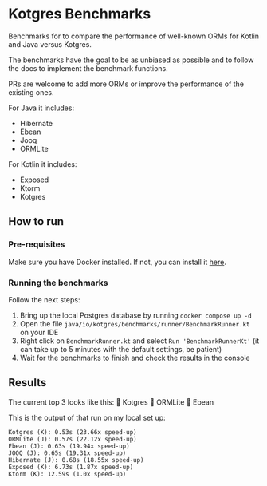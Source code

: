 # Kotgres Benchmarks

Benchmarks for to compare the performance of well-known ORMs for Kotlin and Java versus Kotgres.

The benchmarks have the goal to be as unbiased as possible and to follow the docs to implement the benchmark functions.

PRs are welcome to add more ORMs or improve the performance of the existing ones.

For Java it includes:
- Hibernate
- Ebean
- Jooq
- ORMLite

For Kotlin it includes:
- Exposed
- Ktorm
- Kotgres

## How to run

### Pre-requisites

Make sure you have Docker installed. If not, you can install it [here](https://docs.docker.com/desktop/).

### Running the benchmarks

Follow the next steps:
1. Bring up the local Postgres database by running `docker compose up -d`
2. Open the file `java/io/kotgres/benchmarks/runner/BenchmarkRunner.kt` on your IDE
3. Right click on `BenchmarkRunner.kt` and select `Run 'BenchmarkRunnerKt'` (it can take up to 5 minutes with the default settings, be patient)
4. Wait for the benchmarks to finish and check the results in the console

## Results

The current top 3 looks like this:
🥇 Kotgres
🥈 ORMLite
🥉 Ebean

This is the output of that run on my local set up:
```
Kotgres (K): 0.53s (23.66x speed-up)
ORMLite (J): 0.57s (22.12x speed-up)
Ebean (J): 0.63s (19.94x speed-up)
JOOQ (J): 0.65s (19.31x speed-up)
Hibernate (J): 0.68s (18.55x speed-up)
Exposed (K): 6.73s (1.87x speed-up)
Ktorm (K): 12.59s (1.0x speed-up)
```
